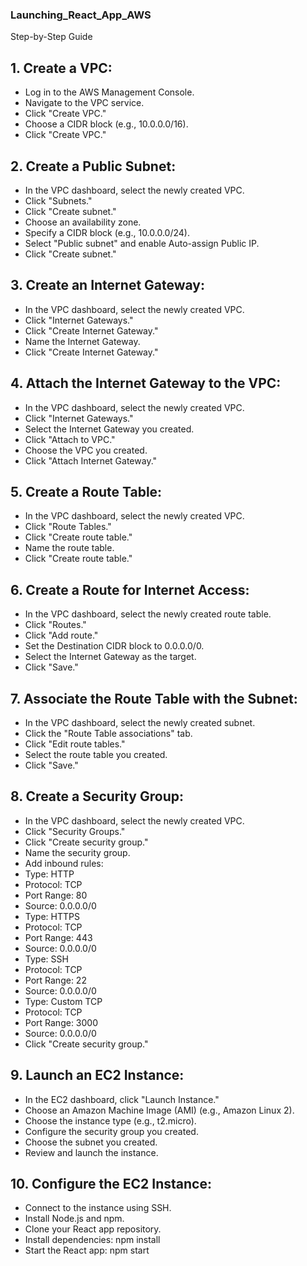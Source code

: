 ### Launching_React_App_AWS

Step-by-Step Guide

## 1. Create a VPC:
* Log in to the AWS Management Console.
* Navigate to the VPC service.
* Click "Create VPC."
* Choose a CIDR block (e.g., 10.0.0.0/16).
* Click "Create VPC."


## 2. Create a Public Subnet:
* In the VPC dashboard, select the newly created VPC.
* Click "Subnets."
* Click "Create subnet."
* Choose an availability zone.
* Specify a CIDR block (e.g., 10.0.0.0/24).
* Select "Public subnet" and enable Auto-assign Public IP.
* Click "Create subnet."


## 3. Create an Internet Gateway:
* In the VPC dashboard, select the newly created VPC.
* Click "Internet Gateways."
* Click "Create Internet Gateway."
* Name the Internet Gateway.
* Click "Create Internet Gateway."


## 4. Attach the Internet Gateway to the VPC:
* In the VPC dashboard, select the newly created VPC.
* Click "Internet Gateways."
* Select the Internet Gateway you created.
* Click "Attach to VPC."
* Choose the VPC you created.
* Click "Attach Internet Gateway."


## 5. Create a Route Table:
* In the VPC dashboard, select the newly created VPC.
* Click "Route Tables."
* Click "Create route table."
* Name the route table.
* Click "Create route table."


## 6. Create a Route for Internet Access:
* In the VPC dashboard, select the newly created route table.
* Click "Routes."
* Click "Add route."
* Set the Destination CIDR block to 0.0.0.0/0.
* Select the Internet Gateway as the target.
* Click "Save."


## 7. Associate the Route Table with the Subnet:
* In the VPC dashboard, select the newly created subnet.
* Click the "Route Table associations" tab.
* Click "Edit route tables."
* Select the route table you created.
* Click "Save."


## 8. Create a Security Group:
* In the VPC dashboard, select the newly created VPC.
* Click "Security Groups."
* Click "Create security group."
* Name the security group.
* Add inbound rules:
* Type: HTTP
* Protocol: TCP
* Port Range: 80
* Source: 0.0.0.0/0
* Type: HTTPS
* Protocol: TCP
* Port Range: 443
* Source: 0.0.0.0/0
* Type: SSH
* Protocol: TCP
* Port Range: 22
* Source: 0.0.0.0/0
* Type: Custom TCP
* Protocol: TCP
* Port Range: 3000
* Source: 0.0.0.0/0
* Click "Create security group."


## 9. Launch an EC2 Instance:
* In the EC2 dashboard, click "Launch Instance."
* Choose an Amazon Machine Image (AMI) (e.g., Amazon Linux 2).
* Choose the instance type (e.g., t2.micro).
* Configure the security group you created.
* Choose the subnet you created.
* Review and launch the instance.


## 10. Configure the EC2 Instance:
* Connect to the instance using SSH.
* Install Node.js and npm.
* Clone your React app repository.
* Install dependencies: npm install
* Start the React app: npm start
